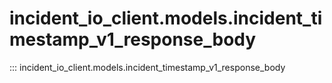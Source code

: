 # incident_io_client.models.incident_timestamp_v1_response_body

::: incident_io_client.models.incident_timestamp_v1_response_body